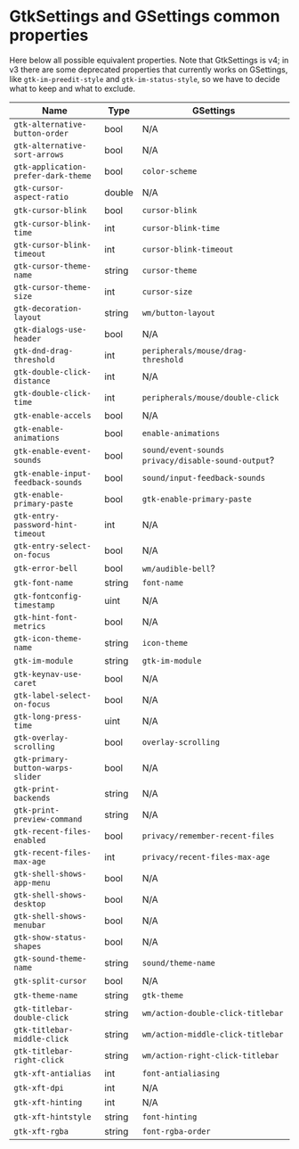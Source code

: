 # GtkSettings and GSettings common properties

Here below all possible equivalent properties.
Note that GtkSettings is v4; in v3 there are some deprecated properties that currently works on GSettings,
like `gtk-im-preedit-style` and `gtk-im-status-style`, so we have to decide what to keep and what to exclude.

| Name                                | Type   | GSettings
| ---                                 | ---    | ---
| `gtk-alternative-button-order`      | bool   | N/A
| `gtk-alternative-sort-arrows`       | bool   | N/A
| `gtk-application-prefer-dark-theme` | bool   | `color-scheme`
| `gtk-cursor-aspect-ratio`           | double | N/A
| `gtk-cursor-blink`                  | bool   | `cursor-blink`
| `gtk-cursor-blink-time`             | int    | `cursor-blink-time`
| `gtk-cursor-blink-timeout`          | int    | `cursor-blink-timeout`
| `gtk-cursor-theme-name`             | string | `cursor-theme`
| `gtk-cursor-theme-size`             | int    | `cursor-size`
| `gtk-decoration-layout`             | string | `wm/button-layout`
| `gtk-dialogs-use-header`            | bool   | N/A
| `gtk-dnd-drag-threshold`            | int    | `peripherals/mouse/drag-threshold`
| `gtk-double-click-distance`         | int    | N/A
| `gtk-double-click-time`             | int    | `peripherals/mouse/double-click`
| `gtk-enable-accels`                 | bool   | N/A
| `gtk-enable-animations`             | bool   | `enable-animations`
| `gtk-enable-event-sounds`           | bool   | `sound/event-sounds` `privacy/disable-sound-output`?
| `gtk-enable-input-feedback-sounds`  | bool   | `sound/input-feedback-sounds`
| `gtk-enable-primary-paste`          | bool   | `gtk-enable-primary-paste`
| `gtk-entry-password-hint-timeout`   | int    | N/A
| `gtk-entry-select-on-focus`         | bool   | N/A
| `gtk-error-bell`                    | bool   | `wm/audible-bell`?
| `gtk-font-name`                     | string | `font-name`
| `gtk-fontconfig-timestamp`          | uint   | N/A
| `gtk-hint-font-metrics`             | bool   | N/A
| `gtk-icon-theme-name`               | string | `icon-theme`
| `gtk-im-module`                     | string | `gtk-im-module`
| `gtk-keynav-use-caret`              | bool   | N/A
| `gtk-label-select-on-focus`         | bool   | N/A
| `gtk-long-press-time`               | uint   | N/A
| `gtk-overlay-scrolling`             | bool   | `overlay-scrolling`
| `gtk-primary-button-warps-slider`   | bool   | N/A
| `gtk-print-backends`                | string | N/A
| `gtk-print-preview-command`         | string | N/A
| `gtk-recent-files-enabled`          | bool   | `privacy/remember-recent-files`
| `gtk-recent-files-max-age`          | int    | `privacy/recent-files-max-age`
| `gtk-shell-shows-app-menu`          | bool   | N/A
| `gtk-shell-shows-desktop`           | bool   | N/A
| `gtk-shell-shows-menubar`           | bool   | N/A
| `gtk-show-status-shapes`            | bool   | N/A
| `gtk-sound-theme-name`              | string | `sound/theme-name`
| `gtk-split-cursor`                  | bool   | N/A
| `gtk-theme-name`                    | string | `gtk-theme`
| `gtk-titlebar-double-click`         | string | `wm/action-double-click-titlebar`
| `gtk-titlebar-middle-click`         | string | `wm/action-middle-click-titlebar`
| `gtk-titlebar-right-click`          | string | `wm/action-right-click-titlebar`
| `gtk-xft-antialias`                 | int    | `font-antialiasing`
| `gtk-xft-dpi`                       | int    | N/A
| `gtk-xft-hinting`                   | int    | N/A
| `gtk-xft-hintstyle`                 | string | `font-hinting`
| `gtk-xft-rgba`                      | string | `font-rgba-order`
